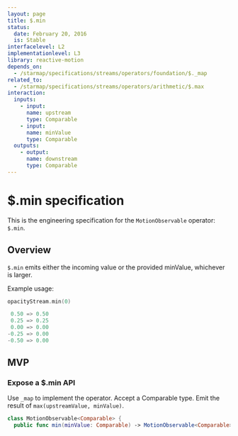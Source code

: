 ```yaml
---
layout: page
title: $.min
status:
  date: February 20, 2016
  is: Stable
interfacelevel: L2
implementationlevel: L3
library: reactive-motion
depends_on:
  - /starmap/specifications/streams/operators/foundation/$._map
related_to:
  - /starmap/specifications/streams/operators/arithmetic/$.max
interaction:
  inputs:
    - input:
      name: upstream
      type: Comparable
    - input:
      name: minValue
      type: Comparable
  outputs:
    - output:
      name: downstream
      type: Comparable
---
```


# $.min specification

This is the engineering specification for the `MotionObservable` operator: `$.min`.

## Overview

`$.min` emits either the incoming value or the provided minValue, whichever is larger.

Example usage:

```swift
opacityStream.min(0)

 0.50 => 0.50
 0.25 => 0.25
 0.00 => 0.00
-0.25 => 0.00
-0.50 => 0.00
```

## MVP

### Expose a $.min API

Use `_map` to implement the operator. Accept a Comparable type. Emit the result of
`max(upstreamValue, minValue)`.

```swift
class MotionObservable<Comparable> {
  public func min(minValue: Comparable) -> MotionObservable<Comparable>
```

